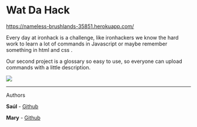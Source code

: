 # Wat Da Hack

https://nameless-brushlands-35851.herokuapp.com/

Every day at ironhack is a challenge, like ironhackers we know the hard work to learn a lot of commands in Javascript or maybe remember something in html and css . 

Our second project is a glossary so easy to use, so everyone can upload commands with a little description.

![](https://i.imgur.com/9MOB4Tk.png)

---

Authors 

**Saúl** - [Github](https://github.com/saulscs)

**Mary** - [Github](https://github.com/Marypztr)

